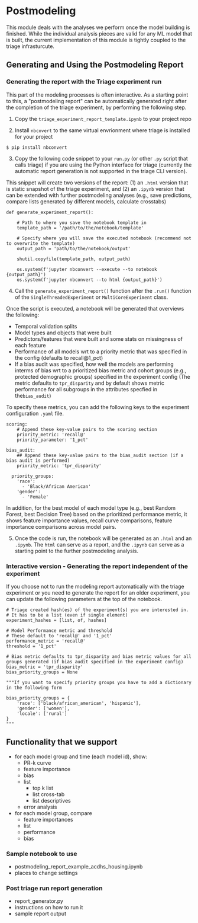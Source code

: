 # Postmodeling

This module deals with the analyses we perform once the model building is finished. While the individual analysis pieces are valid for any ML model that is built, the current implementation of this module is tightly coupled to the triage infrasturcute. 

## Generating and Using the Postmodeling Report

### Generating the report with the Triage experiment run
This part of the modeling processes is often interactive. As a starting point to this, a "postmodeling report" can be automatically generated right after the completion of the triage experiment, by performing the following step.  

1. Copy the `triage_experiment_report_template.ipynb` to your project repo

2. Install `nbcovert` to the same virtual envrionment where triage is installed for your project
```
$ pip install nbconvert
```

3. Copy the following code snippet to your `run.py` (or other `.py` script that calls triage) if you are using the Python interface for triage (currently the automatic report generation is not supported in the triage CLI version).  

This snippet will create two versions of the report: (1) an `.html` version that is static snapshot of the triage experiment, and (2) an `.ipynb` version that can be extended with further postmodeling analyses (e.g., save predictions, compare lists generated by different models, calculate crosstabs)

```
def generate_experiment_report():

    # Path to where you save the notebook template in 
    template_path = '/path/to/the/notebook/template'

    # Specify where you will save the executed notebook (recommend not to overwrite the template)
    output_path = 'path/to/the/notebook/output'

    shutil.copyfile(template_path, output_path)

    os.system(f'jupyter nbconvert --execute --to notebook {output_path}')
    os.system(f'jupyter nbconvert --to html {output_path}')
```

4. Call the `generate_experiment_report()` function after the `.run()` function of the `SingleThreadedExperiment` or `MultiCoreExperiment` class.


Once the script is executed, a notebook will be generated that overviews the following:
- Temporal validation splits
- Model types and objects that were built
- Predictors/features that were built and some stats on missingness of each feature
- Performance of all models wrt to a priority metric that was specified in the config (defaults to recall@1_pct)
- If a bias audit was specified, how well the models are performing interms of bias wrt to a prioritized bias metric and cohort groups (e.g., protected demographic groups) specified in the experiment config (The metric defaults to `tpr_disparity` and by default shows metric performance for all subgroups in the attributes specfied in the`bias_audit`)

To specify these metrics, you can add the following keys to the experiment configuration `.yaml` file. 

```
scoring:
    # Append these key-value pairs to the scoring section
    priority_metric: 'recall@'
    priority_parameter: '1_pct' 
  
bias_audit:
    ## Append these key-value pairs to the bias_audit section (if a bias audit is performed)
    priority_metric: 'tpr_disparity'

  priority_groups:
    'race':
      - 'Black/African American'
    'gender':
      - 'Female'
```

In addition, for the best model of each model type (e.g., best Random Forest, best Decision Tree) based on the prioritized performance metric, it shows feature importance values, recall curve comparisons, feature importance comparisons across model pairs. 

5. Once the code is run, the notebook will be generated as an `.html` and an `.ipynb`. The `html` can serve as a report, and the `.ipynb` can serve as a starting point to the further postmodeling analysis.  

### Interactive version - Generating the report independent of the experiment 

If you choose not to run the modeling report automatically with the triage experiment or you need to generate the report for an older experiment, you can update the following parameters at the top of the notebook. 

```
# Triage created hash(es) of the experiment(s) you are interested in. 
# It has to be a list (even if single element)
experiment_hashes = [list, of, hashes]

# Model Performance metric and threshold
# These default to 'recall@' and '1_pct'
performance_metric = 'recall@'
threshold = '1_pct'

# Bias metric defaults to tpr_disparity and bias metric values for all groups generated (if bias audit specified in the experiment config)
bias_metric = 'tpr_disparity'
bias_priority_groups = None

"""If you want to specify priority groups you have to add a dictionary in the following form

bias_priority_groups = {
    'race': ['black/african_american', 'hispanic'],
    'gender': ['women'],
    'locale': ['rural']
}
"""
```


## Functionality that we support
 - for each model group and time (each model id), show:
    - PR-k curve
    - feature importance
    - bias
    - list
       - top k list
       - list cross-tab
       - list descriptives
    - error analysis
 - for each model group, compare
    - feature importances
    - list
    - performance
    - bias

### Sample notebook to use
- postmodeling_report_example_acdhs_housing.ipynb
- places to change settings


### Post triage run report generation
- report_generator.py
- instructions on how to run it
- sample report output
